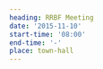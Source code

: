 ```yaml
---
heading: RRBF Meeting
date: '2015-11-10'
start-time: '08:00'
end-time: '-'
place: town-hall
---
```

